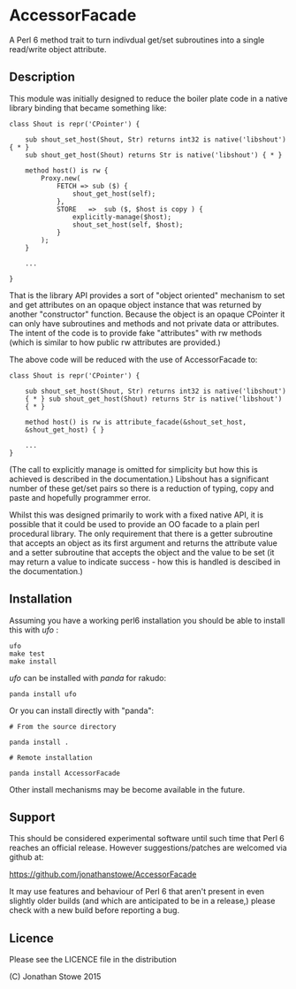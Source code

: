 # AccessorFacade

A Perl 6 method trait to turn indivdual get/set subroutines into a single
read/write object attribute.

## Description

This module was initially designed to reduce the boiler plate code in
a native library binding that became something like:

    class Shout is repr('CPointer') {

        sub shout_set_host(Shout, Str) returns int32 is native('libshout') { * }
        sub shout_get_host(Shout) returns Str is native('libshout') { * }

        method host() is rw {
            Proxy.new(
                FETCH => sub ($) {
                    shout_get_host(self);
                },
                STORE   =>  sub ($, $host is copy ) {
                    explicitly-manage($host);
                    shout_set_host(self, $host);
                }
            );
        }

        ...

    }

That is the library API provides a sort of "object oriented" mechanism to
set and get attributes on an opaque object instance that was returned
by another "constructor" function. Because the object is an opaque
CPointer it can only have subroutines and methods and not private data or
attributes. The intent of the code is to provide fake "attributes" with
rw methods (which is similar to how public rw attributes are provided.)

The above code will be reduced with the use of AccessorFacade to:

    class Shout is repr('CPointer') {

        sub shout_set_host(Shout, Str) returns int32 is native('libshout')
        { * } sub shout_get_host(Shout) returns Str is native('libshout')
        { * }

        method host() is rw is attribute_facade(&shout_set_host,
        &shout_get_host) { }

        ...
    }

(The call to explicitly manage is omitted for simplicity but how this is
achieved is described in the documentation.)  Libshout has a significant
number of these get/set pairs so there is a reduction of typing, copy
and paste and hopefully programmer error.

Whilst this was designed primarily to work with a fixed native API, it
is possible that it could be used to provide an OO facade to a plain
perl procedural library. The only requirement that there is a getter
subroutine that accepts an object as its first argument and returns the
attribute value and a setter subroutine that accepts the object and the
value to be set (it may return a value to indicate success - how this
is handled is descibed in the documentation.)


## Installation

Assuming you have a working perl6 installation you should be able to
install this with *ufo* :

    ufo
    make test
    make install

*ufo* can be installed with *panda* for rakudo:

    panda install ufo

Or you can install directly with "panda":

    # From the source directory
   
    panda install .

    # Remote installation

    panda install AccessorFacade

Other install mechanisms may be become available in the future.

## Support

This should be considered experimental software until such time that
Perl 6 reaches an official release.  However suggestions/patches are
welcomed via github at:

https://github.com/jonathanstowe/AccessorFacade

It may use features and behaviour of Perl 6 that aren't present in even slightly
older builds (and which are anticipated to be in a release,) please check with a
new build before reporting a bug.

## Licence

Please see the LICENCE file in the distribution

(C) Jonathan Stowe 2015
